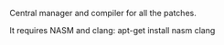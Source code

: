 Central manager and compiler for all the patches.

It requires NASM and clang:
apt-get install nasm clang




